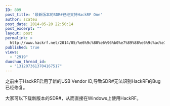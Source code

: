 ```yaml
---
ID: 809
post_title: '最新版本的SDR#已经支持HackRF One'
author: scateu
post_date: 2014-05-20 22:50:14
post_excerpt: ""
layout: post
permalink: >
  http://www.hackrf.net/2014/05/%e6%9c%80%e6%96%b0%e7%89%88%e6%9c%ac%e7%9a%84sdr%e5%b7%b2%e7%bb%8f%e6%94%af%e6%8c%81hackrf-one/
published: true
views:
  - "2919"
duoshuo_thread_id:
  - "1312073613704167517"
---
```

之前由于HackRF启用了新的USB Vendor ID,导致SDR#无法识别HackRF的Bug已经修复。

大家可以下载新版本的SDR#，从而直接在Windows上使用HackRF。